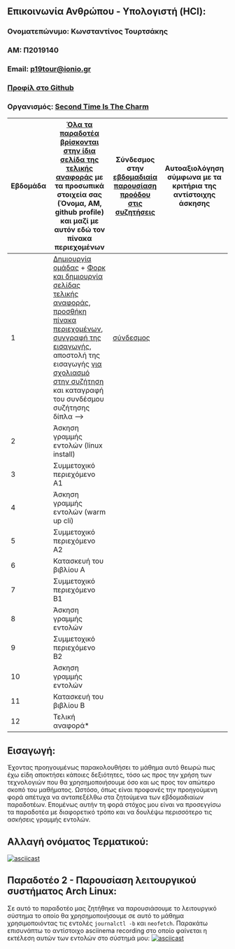 ## Επικοινωνία Ανθρώπου - Υπολογιστή (HCI):

### Ονοματεπώνυμο: Κωνσταντίνος Τουρτσάκης
### ΑΜ: Π2019140
### Email: [p19tour@ionio.gr](mailto:p19tour@ionio.gr)
### [Προφίλ στο Github](https://github.com/KonstantinosTourtsakis)
### Οργανισμός: [Second Time Is The Charm](https://github.com/Second-Time-Is-The-Charm/Main)

| Εβδομάδα | [Όλα τα παραδοτέα βρίσκονται στην ίδια σελίδα της τελικής αναφοράς](https://courses-ionio.github.io/help/deliverables/) με τα προσωπικά στοιχεία σας (Όνομα, ΑΜ, github profile) και μαζί με αυτόν εδώ τον πίνακα περιεχομένων | Σύνδεσμος στην [εβδομαδιαία παρουσίαση προόδου στις συζητήσεις](https://github.com/courses-ionio/help/discussions/categories/show-and-tell) | Αυτοαξιολόγηση σύμφωνα με τα κριτήρια της αντίστοιχης άσκησης |
| --- | --- | --- | --- |
| 1 |  [Δημιουργία ομάδας](https://github.com/courses-ionio/hci/discussions/1794) + [Φορκ και δημιουργία σελίδας τελικής αναφοράς](https://courses-ionio.github.io/help/guide/), [προσθήκη πίνακα περιεχομένων](https://raw.githubusercontent.com/courses-ionio/hci/master/README.md), [συγγραφή της εισαγωγής](https://courses-ionio.github.io/help/intro/), αποστολή της εισαγωγής [για σχολιασμό στην συζήτηση](https://github.com/courses-ionio/help/discussions/categories/show-and-tell) και καταγραφή του συνδέσμου συζήτησης δίπλα --> | [σύνδεσμος](https://github.com/courses-ionio/help/discussions/876) | |
| 2 | Άσκηση γραμμής εντολών (linux install) | | |
| 3 | Συμμετοχικό περιεχόμενο A1 | | |
| 4 | Άσκηση γραμμής εντολών (warm up cli) | | |
| 5 | Συμμετοχικό περιεχόμενο A2 | | |
| 6 | Κατασκευή του βιβλίου Α | | |
| 7 | Συμμετοχικό περιεχόμενο B1 | | |
| 8 | Άσκηση γραμμής εντολών | | |
| 9 | Συμμετοχικό περιεχόμενο B2 | | |
| 10 | Άσκηση γραμμής εντολών | | |
| 11 | Κατασκευή του βιβλίου Β | | |
| 12 | Τελική αναφορά* | | |

## <a name="P">Εισαγωγή:</a>
Έχοντας προηγουμένως παρακολουθήσει το μάθημα αυτό θεωρώ πως έχω είδη αποκτήσει κάποιες δεξιότητες, τόσο ως προς την χρήση των τεχνολογιών που θα χρησημοποιήσουμε όσο και ως προς τον απώτερο σκοπό του μαθήματος. Ωστόσο, όπως είναι προφανές την προηγούμενη φορά απέτυχα να ανταπεξέλθω στα ζητούμενα των εβδομαδιαίων παραδοτέων. Επομένως αυτήν τη φορά στόχος μου είναι να προσεγγίσω τα παραδοτέα με διαφορετικό τρόπο και να δουλέψω περισσότερο τις ασκήσεις γραμμής εντολών.


## Αλλαγή ονόματος Τερματικού:
[![asciicast](https://asciinema.org/a/527599.svg)](https://asciinema.org/a/527599)

## Παραδοτέο 2 - Παρουσίαση λειτουργικού συστήματος Arch Linux:
Σε αυτό το παραδοτέο μας ζητήθηκε να παρουσιάσουμε το λειτουργικό σύστημα το οποίο θα χρησημοποιήσουμε σε αυτό το μάθημα χρησιμοποιόντας τις εντολές `journalctl -b` και `neofetch`. Παρακάτω επισυνάπτω το αντίστοιχο asciinema recording στο οποίο φαίνεται η εκτέλεση αυτών των εντολών στο σύστημά μου:
[![asciicast](https://asciinema.org/a/527600.svg)](https://asciinema.org/a/527600)

